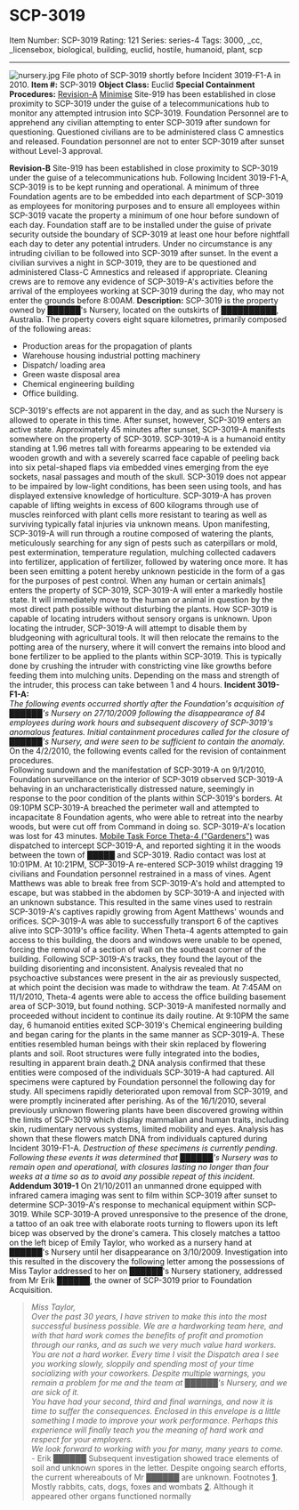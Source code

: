 # SCP-3019
Item Number: SCP-3019
Rating: 121
Series: series-4
Tags: 3000, _cc, _licensebox, biological, building, euclid, hostile, humanoid, plant, scp

---

![nursery.jpg](https://scp-wiki.wdfiles.com/local--files/scp-3019/nursery.jpg)
File photo of SCP-3019 shortly before Incident 3019-F1-A in 2010.
**Item #:** SCP-3019
**Object Class:** Euclid
**Special Containment Procedures:**
[Revision-A](javascript:;)
[Minimise](javascript:;)
Site-919 has been established in close proximity to SCP-3019 under the guise of a telecommunications hub to monitor any attempted intrusion into SCP-3019. Foundation Personnel are to apprehend any civilian attempting to enter SCP-3019 after sundown for questioning. Questioned civilians are to be administered class C amnestics and released. Foundation personnel are not to enter SCP-3019 after sunset without Level-3 approval.
  
**Revision-B**
Site-919 has been established in close proximity to SCP-3019 under the guise of a telecommunications hub. Following Incident 3019-F1-A, SCP-3019 is to be kept running and operational. A minimum of three Foundation agents are to be embedded into each department of SCP-3019 as employees for monitoring purposes and to ensure all employees within SCP-3019 vacate the property a minimum of one hour before sundown of each day.
Foundation staff are to be installed under the guise of private security outside the boundary of SCP-3019 at least one hour before nightfall each day to deter any potential intruders. Under no circumstance is any intruding civilian to be followed into SCP-3019 after sunset. In the event a civilian survives a night in SCP-3019, they are to be questioned and administered Class-C Amnestics and released if appropriate. Cleaning crews are to remove any evidence of SCP-3019-A's activities before the arrival of the employees working at SCP-3019 during the day, who may not enter the grounds before 8:00AM.
**Description:** SCP-3019 is the property owned by ██████'s Nursery, located on the outskirts of ██████████, Australia. The property covers eight square kilometres, primarily composed of the following areas:
  * Production areas for the propagation of plants
  * Warehouse housing industrial potting machinery
  * Dispatch/ loading area
  * Green waste disposal area
  * Chemical engineering building
  * Office building.

SCP-3019's effects are not apparent in the day, and as such the Nursery is allowed to operate in this time. After sunset, however, SCP-3019 enters an active state.
Approximately 45 minutes after sunset, SCP-3019-A manifests somewhere on the property of SCP-3019. SCP-3019-A is a humanoid entity standing at 1.96 metres tall with forearms appearing to be extended via wooden growth and with a severely scarred face capable of peeling back into six petal-shaped flaps via embedded vines emerging from the eye sockets, nasal passages and mouth of the skull. SCP-3019 does not appear to be impaired by low-light conditions, has been seen using tools, and has displayed extensive knowledge of horticulture. SCP-3019-A has proven capable of lifting weights in excess of 600 kilograms through use of muscles reinforced with plant cells more resistant to tearing as well as surviving typically fatal injuries via unknown means.
Upon manifesting, SCP-3019-A will run through a routine composed of watering the plants, meticulously searching for any sign of pests such as caterpillars or mold, pest extermination, temperature regulation, mulching collected cadavers into fertilizer, application of fertilizer, followed by watering once more. It has been seen emitting a potent hereby unknown pesticide in the form of a gas for the purposes of pest control. When any human or certain animals[1](javascript:;) enters the property of SCP-3019, SCP-3019-A will enter a markedly hostile state. It will immediately move to the human or animal in question by the most direct path possible without disturbing the plants.
How SCP-3019 is capable of locating intruders without sensory organs is unknown. Upon locating the intruder, SCP-3019-A will attempt to disable them by bludgeoning with agricultural tools. It will then relocate the remains to the potting area of the nursery, where it will convert the remains into blood and bone fertilizer to be applied to the plants within SCP-3019. This is typically done by crushing the intruder with constricting vine like growths before feeding them into mulching units. Depending on the mass and strength of the intruder, this process can take between 1 and 4 hours.
**Incident 3019-F1-A:**  
_The following events occurred shortly after the Foundation's acquisition of ██████'s Nursery on 27/10/2009 following the disappearance of 84 employees during work hours and subsequent discovery of SCP-3019's anomalous features. Initial containment procedures called for the closure of ██████'s Nursery, and were seen to be sufficient to contain the anomaly._
On the 4/2/2010, the following events called for the revision of containment procedures.  
Following sundown and the manifestation of SCP-3019-A on 9/1/2010, Foundation surveillance on the interior of SCP-3019 observed SCP-3019-A behaving in an uncharacteristically distressed nature, seemingly in response to the poor condition of the plants within SCP-3019's borders.
At 09:10PM SCP-3019-A breached the perimeter wall and attempted to incapacitate 8 Foundation agents, who were able to retreat into the nearby woods, but were cut off from Command in doing so. SCP-3019-A's location was lost for 43 minutes. [Mobile Task Force Theta-4 ("Gardeners")](/task-forces#theta-4) was dispatched to intercept SCP-3019-A, and reported sighting it in the woods between the town of █████ and SCP-3019. Radio contact was lost at 10:01PM.
At 10:21PM, SCP-3019-A re-entered SCP-3019 whilst dragging 19 civilians and Foundation personnel restrained in a mass of vines. Agent Matthews was able to break free from SCP-3019-A's hold and attempted to escape, but was stabbed in the abdomen by SCP-3019-A and injected with an unknown substance. This resulted in the same vines used to restrain SCP-3019-A's captives rapidly growing from Agent Matthews' wounds and orifices.
SCP-3019-A was able to successfully transport 6 of the captives alive into SCP-3019's office facility. When Theta-4 agents attempted to gain access to this building, the doors and windows were unable to be opened, forcing the removal of a section of wall on the southeast corner of the building. Following SCP-3019-A's tracks, they found the layout of the building disorienting and inconsistent. Analysis revealed that no psychoactive substances were present in the air as previously suspected, at which point the decision was made to withdraw the team.
At 7:45AM on 11/1/2010, Theta-4 agents were able to access the office building basement area of SCP-3019, but found nothing. SCP-3019-A manifested normally and proceeded without incident to continue its daily routine.
At 9:10PM the same day, 6 humanoid entities exited SCP-3019's Chemical engineering building and began caring for the plants in the same manner as SCP-3019-A. These entities resembled human beings with their skin replaced by flowering plants and soil. Root structures were fully integrated into the bodies, resulting in apparent brain death.[2](javascript:;) DNA analysis confirmed that these entities were composed of the individuals SCP-3019-A had captured. All specimens were captured by Foundation personnel the following day for study. All specimens rapidly deteriorated upon removal from SCP-3019, and were promptly incinerated after perishing.
As of the 16/1/2010, several previously unknown flowering plants have been discovered growing within the limits of SCP-3019 which display mammalian and human traits, including skin, rudimentary nervous systems, limited mobility and eyes. Analysis has shown that these flowers match DNA from individuals captured during Incident 3019-F1-A. _Destruction of these specimens is currently pending_.
_Following these events it was determined that ██████'s Nursery was to remain open and operational, with closures lasting no longer than four weeks at a time so as to avoid any possible repeat of this incident._
**Addendum 3019-1** On 21/10/2011 an unmanned drone equipped with infrared camera imaging was sent to film within SCP-3019 after sunset to determine SCP-3019-A's response to mechanical equipment within SCP-3019. While SCP-3019-A proved unresponsive to the presence of the drone, a tattoo of an oak tree with elaborate roots turning to flowers upon its left bicep was observed by the drone's camera. This closely matches a tattoo on the left bicep of Emily Taylor, who worked as a nursery hand at ██████'s Nursery until her disappearance on 3/10/2009. Investigation into this resulted in the discovery the following letter among the possessions of Miss Taylor addressed to her on ██████'s Nursery stationery, addressed from Mr Erik ██████, the owner of SCP-3019 prior to Foundation Acquisition.
> _Miss Taylor,_  
>  _Over the past 30 years, I have striven to make this into the most successful business possible. We are a hardworking team here, and with that hard work comes the benefits of profit and promotion through our ranks, and as such we very much value hard workers._  
>  _You are not a hard worker. Every time I visit the Dispatch area I see you working slowly, sloppily and spending most of your time socializing with your coworkers. Despite multiple warnings, you remain a problem for me and the team at ██████'s Nursery, and we are sick of it._  
>  _You have had your second, third and final warnings, and now it is time to suffer the consequences. Enclosed in this envelope is a little something I made to improve your work performance. Perhaps this experience will finally teach you the meaning of hard work and respect for your employers._  
>  _We look forward to working with you for many, many years to come._  
>  \- Erik ██████
Subsequent investigation showed trace elements of soil and unknown spores in the letter. Despite ongoing search efforts, the current whereabouts of Mr ██████ are unknown.
Footnotes
[1](javascript:;). Mostly rabbits, cats, dogs, foxes and wombats
[2](javascript:;). Although it appeared other organs functioned normally